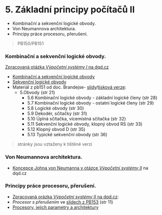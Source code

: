 # 5. Základní principy počítačů II

* Kombinační a sekvenční logické obvody.
* Von Neumannova architektura.
* Principy práce procesoru, přerušení.

> PB150/PB151

### Kombinační a sekvenční logické obvody.

[Zpracovaná otázka _Výpočetní systémy I_ na dqd.cz](http://statnice.dqd.cz/home:prog:ap1)

* [Kombinační a sekvenční logické obvody](http://statnice.dqd.cz/home:prog:ap1#kombinacni_a_sekvencni_logicke_obvody)
* [Sekvenční logické obvody](http://statnice.dqd.cz/home:prog:ap1#sekvencni_logicke_obvody)
* Materiál z pb151 od doc. Brandejse- [slidy](http://www.fi.muni.cz/usr/brandejs/AP/brandejs_vypocetni_systemy_beamer.pdf)/[tisková verze](http://www.fi.muni.cz/usr/brandejs/AP/brandejs_vypocetni_systemy_print.pdf):
  * 5.Obvody \(str 21\)
    * 5.6 Kombinační logické obvody - základní logické členy \(str 28\)
    * 5.7 Kombinační logické obvody - ostatní logické členy \(str 29\)
    * 5.8 Logické obvody \(str 30\)
    * 5.9 Dekodér, sčítačky \(str 31\)
    * 5.10 Úplná sčítačka, vícemístná sčítačka \(str 32\)
    * 5.11 Sekvenční logické obvody, klopný obvod RS \(str 33\)
    * 5.12 Klopný obvod D \(str 35\)
    * 5.13 Typické sekvenční obvody \(str 36\)

> stránky jsou vztaženy k tištěné verzi

### Von Neumannova architektura.

* [Koncepce Johna von Neumanna v otázce _Výpočetní systémy II_](http://statnice.dqd.cz/home:prog:ap2#koncepce_johna_von_neumanna) na dqd.cz

### Principy práce procesoru, přerušení.

* [Zpracovaná orázka _Výpočetní systémy II_ na dqd.cz](http://statnice.dqd.cz/home:prog:ap2):
* _Procesor s přerušením_ ve [slidech z PB153](https://is.muni.cz/el/1433/jaro2016/PB153/um/pb153_2.pdf) \(str 11\)
* [Procesory, jejich parametry a architektury](http://statnice.dqd.cz/home:prog:ap2#procesory_jejich_parametry_a_architektury)



